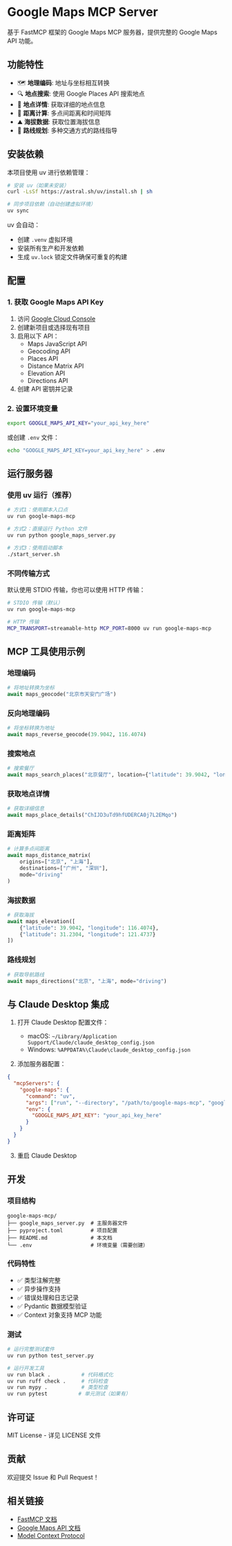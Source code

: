 # Google Maps MCP Server

基于 FastMCP 框架的 Google Maps MCP 服务器，提供完整的 Google Maps API 功能。

## 功能特性

- 🗺️ **地理编码**: 地址与坐标相互转换
- 🔍 **地点搜索**: 使用 Google Places API 搜索地点
- 📍 **地点详情**: 获取详细的地点信息
- 📏 **距离计算**: 多点间距离和时间矩阵
- ⛰️ **海拔数据**: 获取位置海拔信息
- 🧭 **路线规划**: 多种交通方式的路线指导

## 安装依赖

本项目使用 uv 进行依赖管理：

```bash
# 安装 uv（如果未安装）
curl -LsSf https://astral.sh/uv/install.sh | sh

# 同步项目依赖（自动创建虚拟环境）
uv sync
```

uv 会自动：
- 创建 `.venv` 虚拟环境
- 安装所有生产和开发依赖
- 生成 `uv.lock` 锁定文件确保可重复的构建

## 配置

### 1. 获取 Google Maps API Key

1. 访问 [Google Cloud Console](https://console.cloud.google.com/)
2. 创建新项目或选择现有项目
3. 启用以下 API：
   - Maps JavaScript API
   - Geocoding API
   - Places API
   - Distance Matrix API
   - Elevation API
   - Directions API
4. 创建 API 密钥并记录

### 2. 设置环境变量

```bash
export GOOGLE_MAPS_API_KEY="your_api_key_here"
```

或创建 `.env` 文件：

```bash
echo "GOOGLE_MAPS_API_KEY=your_api_key_here" > .env
```

## 运行服务器

### 使用 uv 运行（推荐）

```bash
# 方式1：使用脚本入口点
uv run google-maps-mcp

# 方式2：直接运行 Python 文件
uv run python google_maps_server.py

# 方式3：使用启动脚本
./start_server.sh
```

### 不同传输方式

默认使用 STDIO 传输，你也可以使用 HTTP 传输：

```bash
# STDIO 传输（默认）
uv run google-maps-mcp

# HTTP 传输
MCP_TRANSPORT=streamable-http MCP_PORT=8000 uv run google-maps-mcp
```

## MCP 工具使用示例

### 地理编码

```python
# 将地址转换为坐标
await maps_geocode("北京市天安门广场")
```

### 反向地理编码

```python
# 将坐标转换为地址
await maps_reverse_geocode(39.9042, 116.4074)
```

### 搜索地点

```python
# 搜索餐厅
await maps_search_places("北京餐厅", location={"latitude": 39.9042, "longitude": 116.4074}, radius=5000)
```

### 获取地点详情

```python
# 获取详细信息
await maps_place_details("ChIJD3uTd9hfUDERCA0j7L2EMqo")
```

### 距离矩阵

```python
# 计算多点间距离
await maps_distance_matrix(
    origins=["北京", "上海"],
    destinations=["广州", "深圳"],
    mode="driving"
)
```

### 海拔数据

```python
# 获取海拔
await maps_elevation([
    {"latitude": 39.9042, "longitude": 116.4074},
    {"latitude": 31.2304, "longitude": 121.4737}
])
```

### 路线规划

```python
# 获取导航路线
await maps_directions("北京", "上海", mode="driving")
```

## 与 Claude Desktop 集成

1. 打开 Claude Desktop 配置文件：
   - macOS: `~/Library/Application Support/Claude/claude_desktop_config.json`
   - Windows: `%APPDATA%\Claude\claude_desktop_config.json`

2. 添加服务器配置：

```json
{
  "mcpServers": {
    "google-maps": {
      "command": "uv",
      "args": ["run", "--directory", "/path/to/google-maps-mcp", "google-maps-mcp"],
      "env": {
        "GOOGLE_MAPS_API_KEY": "your_api_key_here"
      }
    }
  }
}
```

3. 重启 Claude Desktop

## 开发

### 项目结构

```
google-maps-mcp/
├── google_maps_server.py  # 主服务器文件
├── pyproject.toml         # 项目配置
├── README.md              # 本文档
└── .env                   # 环境变量（需要创建）
```

### 代码特性

- ✅ 类型注解完整
- ✅ 异步操作支持
- ✅ 错误处理和日志记录
- ✅ Pydantic 数据模型验证
- ✅ Context 对象支持 MCP 功能

### 测试

```bash
# 运行完整测试套件
uv run python test_server.py

# 运行开发工具
uv run black .          # 代码格式化
uv run ruff check .     # 代码检查
uv run mypy .           # 类型检查
uv run pytest          # 单元测试（如果有）
```

## 许可证

MIT License - 详见 LICENSE 文件

## 贡献

欢迎提交 Issue 和 Pull Request！

## 相关链接

- [FastMCP 文档](https://github.com/jlowin/fastmcp)
- [Google Maps API 文档](https://developers.google.com/maps/documentation)
- [Model Context Protocol](https://modelcontextprotocol.io/) 